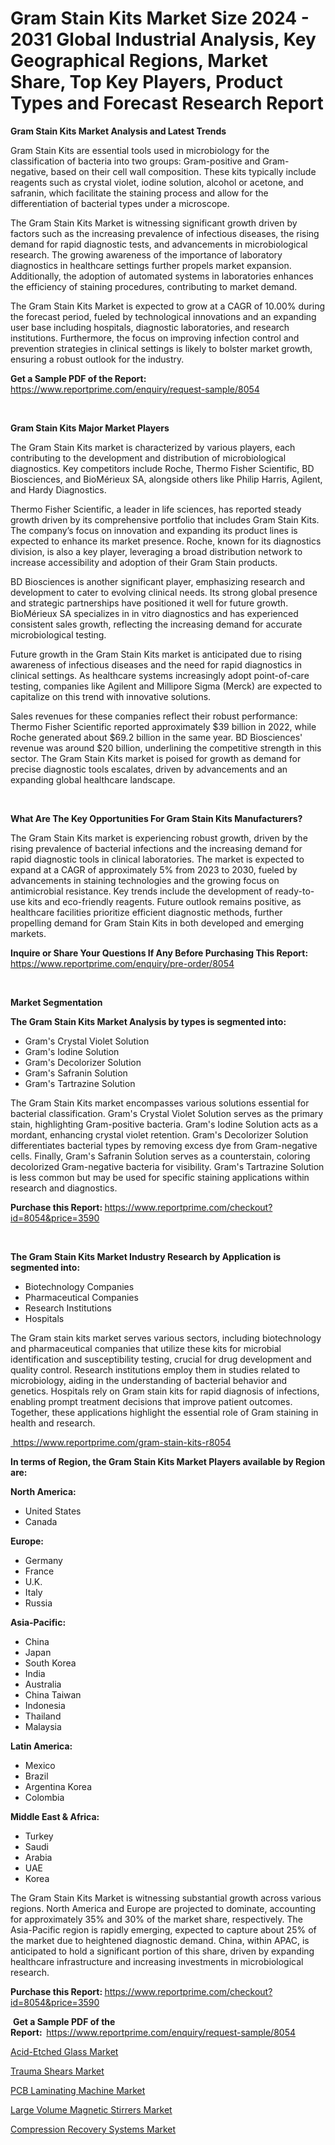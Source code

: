 <p><h1>Gram Stain Kits Market Size 2024 - 2031 Global Industrial Analysis, Key Geographical Regions, Market Share, Top Key Players, Product Types and Forecast Research Report</h1></p><p><strong>Gram Stain Kits Market Analysis and Latest Trends</strong></p>
<p><p>Gram Stain Kits are essential tools used in microbiology for the classification of bacteria into two groups: Gram-positive and Gram-negative, based on their cell wall composition. These kits typically include reagents such as crystal violet, iodine solution, alcohol or acetone, and safranin, which facilitate the staining process and allow for the differentiation of bacterial types under a microscope. </p><p>The Gram Stain Kits Market is witnessing significant growth driven by factors such as the increasing prevalence of infectious diseases, the rising demand for rapid diagnostic tests, and advancements in microbiological research. The growing awareness of the importance of laboratory diagnostics in healthcare settings further propels market expansion. Additionally, the adoption of automated systems in laboratories enhances the efficiency of staining procedures, contributing to market demand.</p><p>The Gram Stain Kits Market is expected to grow at a CAGR of 10.00% during the forecast period, fueled by technological innovations and an expanding user base including hospitals, diagnostic laboratories, and research institutions. Furthermore, the focus on improving infection control and prevention strategies in clinical settings is likely to bolster market growth, ensuring a robust outlook for the industry.</p></p>
<p><strong>Get a Sample PDF of the Report:&nbsp;</strong> <a href="https://www.reportprime.com/enquiry/request-sample/8054">https://www.reportprime.com/enquiry/request-sample/8054</a></p>
<p>&nbsp;</p>
<p><strong>Gram Stain Kits Major Market Players</strong></p>
<p><p>The Gram Stain Kits market is characterized by various players, each contributing to the development and distribution of microbiological diagnostics. Key competitors include Roche, Thermo Fisher Scientific, BD Biosciences, and BioMérieux SA, alongside others like Philip Harris, Agilent, and Hardy Diagnostics.</p><p>Thermo Fisher Scientific, a leader in life sciences, has reported steady growth driven by its comprehensive portfolio that includes Gram Stain Kits. The company’s focus on innovation and expanding its product lines is expected to enhance its market presence. Roche, known for its diagnostics division, is also a key player, leveraging a broad distribution network to increase accessibility and adoption of their Gram Stain products.</p><p>BD Biosciences is another significant player, emphasizing research and development to cater to evolving clinical needs. Its strong global presence and strategic partnerships have positioned it well for future growth. BioMérieux SA specializes in in vitro diagnostics and has experienced consistent sales growth, reflecting the increasing demand for accurate microbiological testing.</p><p>Future growth in the Gram Stain Kits market is anticipated due to rising awareness of infectious diseases and the need for rapid diagnostics in clinical settings. As healthcare systems increasingly adopt point-of-care testing, companies like Agilent and Millipore Sigma (Merck) are expected to capitalize on this trend with innovative solutions.</p><p>Sales revenues for these companies reflect their robust performance: Thermo Fisher Scientific reported approximately $39 billion in 2022, while Roche generated about $69.2 billion in the same year. BD Biosciences' revenue was around $20 billion, underlining the competitive strength in this sector. The Gram Stain Kits market is poised for growth as demand for precise diagnostic tools escalates, driven by advancements and an expanding global healthcare landscape.</p></p>
<p>&nbsp;</p>
<p><strong>What Are The Key Opportunities For Gram Stain Kits Manufacturers?</strong></p>
<p><p>The Gram Stain Kits market is experiencing robust growth, driven by the rising prevalence of bacterial infections and the increasing demand for rapid diagnostic tools in clinical laboratories. The market is expected to expand at a CAGR of approximately 5% from 2023 to 2030, fueled by advancements in staining technologies and the growing focus on antimicrobial resistance. Key trends include the development of ready-to-use kits and eco-friendly reagents. Future outlook remains positive, as healthcare facilities prioritize efficient diagnostic methods, further propelling demand for Gram Stain Kits in both developed and emerging markets.</p></p>
<p><strong>Inquire or Share Your Questions If Any Before Purchasing This Report:</strong> <a href="https://www.reportprime.com/enquiry/pre-order/8054">https://www.reportprime.com/enquiry/pre-order/8054</a></p>
<p>&nbsp;</p>
<p><strong>Market Segmentation</strong></p>
<p><strong>The Gram Stain Kits Market Analysis by types is segmented into:</strong></p>
<p><ul><li>Gram's Crystal Violet Solution</li><li>Gram's Iodine Solution</li><li>Gram's Decolorizer Solution</li><li>Gram's Safranin Solution</li><li>Gram's Tartrazine Solution</li></ul></p>
<p><p>The Gram Stain Kits market encompasses various solutions essential for bacterial classification. Gram's Crystal Violet Solution serves as the primary stain, highlighting Gram-positive bacteria. Gram's Iodine Solution acts as a mordant, enhancing crystal violet retention. Gram's Decolorizer Solution differentiates bacterial types by removing excess dye from Gram-negative cells. Finally, Gram's Safranin Solution serves as a counterstain, coloring decolorized Gram-negative bacteria for visibility. Gram's Tartrazine Solution is less common but may be used for specific staining applications within research and diagnostics.</p></p>
<p><strong>Purchase this Report:&nbsp;</strong><a href="https://www.reportprime.com/checkout?id=8054&price=3590">https://www.reportprime.com/checkout?id=8054&price=3590</a></p>
<p>&nbsp;</p>
<p><strong>The Gram Stain Kits Market Industry Research by Application is segmented into:</strong></p>
<p><ul><li>Biotechnology Companies</li><li>Pharmaceutical Companies</li><li>Research Institutions</li><li>Hospitals</li></ul></p>
<p><p>The Gram stain kits market serves various sectors, including biotechnology and pharmaceutical companies that utilize these kits for microbial identification and susceptibility testing, crucial for drug development and quality control. Research institutions employ them in studies related to microbiology, aiding in the understanding of bacterial behavior and genetics. Hospitals rely on Gram stain kits for rapid diagnosis of infections, enabling prompt treatment decisions that improve patient outcomes. Together, these applications highlight the essential role of Gram staining in health and research.</p></p>
<p><a href="https://www.reportprime.com/gram-stain-kits-r8054">&nbsp;https://www.reportprime.com/gram-stain-kits-r8054</a></p>
<p><strong>In terms of Region, the Gram Stain Kits Market Players available by Region are:</strong></p>
<p>
    <p> <strong> North America: </strong>
        <ul>
            <li>United States</li>
            <li>Canada</li>
        </ul>
        </p> 
    <p> <strong> Europe: </strong>
        <ul>
            <li>Germany</li>
            <li>France</li>
            <li>U.K.</li>
            <li>Italy</li>
            <li>Russia</li>
        </ul>
        </p> 
    <p> <strong> Asia-Pacific: </strong>
        <ul>
            <li>China</li>
            <li>Japan</li>
            <li>South Korea</li>
            <li>India</li>
            <li>Australia</li>
            <li>China Taiwan</li>
            <li>Indonesia</li>
            <li>Thailand</li>
            <li>Malaysia</li>
        </ul>
        </p> 
    <p> <strong> Latin America: </strong>
        <ul>
            <li>Mexico</li>
            <li>Brazil</li>
            <li>Argentina Korea</li>
            <li>Colombia</li>
        </ul>
        </p> 
    <p> <strong> Middle East & Africa: </strong>
        <ul>
            <li>Turkey</li>
            <li>Saudi</li>
            <li>Arabia</li>
            <li>UAE</li>
            <li>Korea</li>
        </ul>
    </p>
    </p>
<p><p>The Gram Stain Kits Market is witnessing substantial growth across various regions. North America and Europe are projected to dominate, accounting for approximately 35% and 30% of the market share, respectively. The Asia-Pacific region is rapidly emerging, expected to capture about 25% of the market due to heightened diagnostic demand. China, within APAC, is anticipated to hold a significant portion of this share, driven by expanding healthcare infrastructure and increasing investments in microbiological research.</p></p>
<p><strong>Purchase this Report: </strong><a href="https://www.reportprime.com/checkout?id=8054&price=3590">https://www.reportprime.com/checkout?id=8054&price=3590</a></p>
<p>&nbsp;<strong>Get a Sample PDF of the Report:&nbsp;&nbsp;</strong><a href="https://www.reportprime.com/enquiry/request-sample/8054">https://www.reportprime.com/enquiry/request-sample/8054</a></p>
<p><strong></strong></p>
<p><p><a href="https://issuu.com/reportprime-2/docs/acid-etched-glass-market-size-2030._70744404ee51cf">Acid-Etched Glass Market</a></p><p><a href="https://www.linkedin.com/pulse/market-dynamics-future-trends-global-trauma-shears-eveef?trackingId=X91oEacMRpWJXL4BIGWXmQ%3D%3D">Trauma Shears Market</a></p><p><a href="https://medium.com/@jeancoleman732/navigating-the-global-pcb-laminating-machine-market-landscape-trends-forecasts-and-impact-b89424813cef">PCB Laminating Machine Market</a></p><p><a href="https://medium.com/@jeancoleman732/large-volume-magnetic-stirrers-market-overview-global-market-trends-and-future-prospects-from-2024-f8bf4f79514b">Large Volume Magnetic Stirrers Market</a></p><p><a href="https://github.com/jeffreybishop26/Market-Research-Report-List-1/blob/main/compression-recovery-systems-market.md">Compression Recovery Systems Market</a></p></p>